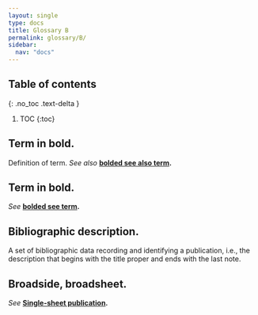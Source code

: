 ```yaml
---
layout: single
type: docs
title: Glossary B
permalink: glossary/B/
sidebar:
  nav: "docs"
---
```


## Table of contents
{: .no_toc .text-delta }

1. TOC
{:toc}

## **Term in bold.** 
Definition of term. *See also* **[bolded see also term](/DCRMR/glossary/Letter/#bolded-see-also-term).**

## **Term in bold.**
*See* **[bolded see term](/DCRMR/glossary/Letter/#bolded-see-also-term).**

## **Bibliographic description.**
A set of bibliographic data recording and identifying a publication, i.e., the description that begins with the title proper and ends with the last note.

## **Broadside, broadsheet.**
*See* **[Single-sheet publication](/DCRMR/glossary/S/#Single-sheet-publication).**
